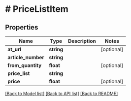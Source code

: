 # # PriceListItem

## Properties

Name | Type | Description | Notes
------------ | ------------- | ------------- | -------------
**at_url** | **string** |  | [optional]
**article_number** | **string** |  |
**from_quantity** | **float** |  | [optional]
**price_list** | **string** |  |
**price** | **float** |  | [optional]

[[Back to Model list]](../../README.md#models) [[Back to API list]](../../README.md#endpoints) [[Back to README]](../../README.md)
